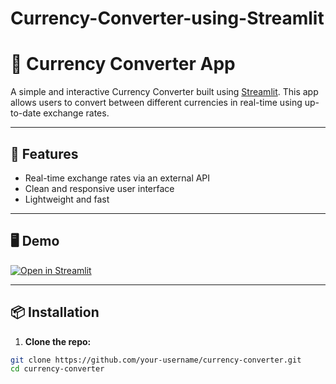 # Currency-Converter-using-Streamlit
# 💱 Currency Converter App

A simple and interactive Currency Converter built using [Streamlit](https://streamlit.io/). This app allows users to convert between different currencies in real-time using up-to-date exchange rates.

---

## 🚀 Features
- Real-time exchange rates via an external API
- Clean and responsive user interface
- Lightweight and fast

---

## 🖥️ Demo

[![Open in Streamlit](https://static.streamlit.io/badges/streamlit_badge_black_white.svg)](https://currency-converter-using-app-c2d2hmd8cgqq8vei4sww9y.streamlit.app/)

---

## 📦 Installation

1. **Clone the repo:**

```bash
git clone https://github.com/your-username/currency-converter.git
cd currency-converter
